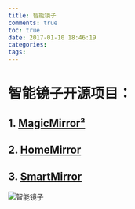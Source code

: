 ```yaml
---
title: 智能镜子
comments: true
toc: true
date: 2017-01-10 18:46:19
categories:
tags:
---
```


# 智能镜子开源项目：

## 1. [MagicMirror²](https://github.com/MichMich/MagicMirror)

## 2. [HomeMirror](https://github.com/HannahMitt/HomeMirror)

## 3. [SmartMirror](https://github.com/alaycock/SmartMirror)

![智能镜子](http://henson.github.io/images/magicmirror.jpeg)

